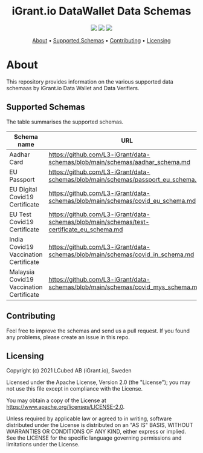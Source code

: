 <h1 align="center">
    iGrant.io DataWallet Data Schemas
</h1>

<p align="center">
    <a href="/../../commits/" title="Last Commit"><img src="https://img.shields.io/github/last-commit/l3-igrant/data-schemas?style=flat"></a>
    <a href="/../../issues" title="Open Issues"><img src="https://img.shields.io/github/issues/l3-igrant/data-schemas?style=flat"></a>
    <a href="./LICENSE" title="License"><img src="https://img.shields.io/badge/License-Apache%202.0-green.svg?style=flat"></a>
</p>


<p align="center">
  <a href="#about">About</a> •
  <a href="#supported-schemas">Supported Schemas</a> •
  <a href="#contributing">Contributing</a> •
  <a href="#licensing">Licensing</a>
</p>

# About

This repository provides information on the various supported data schemaas by iGrant.io Data Wallet and Data Verifiers.

## Supported Schemas

The table summarises the supported schemas.

| Schema name                           | URL                                                                               |
|---------------------------------------|-----------------------------------------------------------------------------------|
| Aadhar Card                           | https://github.com/L3-iGrant/data-schemas/blob/main/schemas/aadhar_schema.md      |
| EU Passport                           | https://github.com/L3-iGrant/data-schemas/blob/main/schemas/passport_eu_schema.md    |
| EU Digital Covid19 Certificate        | https://github.com/L3-iGrant/data-schemas/blob/main/schemas/covid_eu_schema.md   |
| EU Test Covid19 Certificate        | https://github.com/L3-iGrant/data-schemas/blob/main/schemas/test-certificate_eu_schema.md  |
| India Covid19 Vaccination Certificate | https://github.com/L3-iGrant/data-schemas/blob/main/schemas/covid_in_schema.md |                                                                                                 	|
| Malaysia Covid19 Vaccination Certificate | https://github.com/L3-iGrant/data-schemas/blob/main/schemas/covid_mys_schema.md |                                                                                                 	|


## Contributing

Feel free to improve the schemas and send us a pull request. If you found any problems, please create an issue in this repo.

## Licensing
Copyright (c) 2021 LCubed AB (iGrant.io), Sweden

Licensed under the Apache License, Version 2.0 (the "License"); you may not use this file except in compliance with the License.

You may obtain a copy of the License at https://www.apache.org/licenses/LICENSE-2.0.

Unless required by applicable law or agreed to in writing, software distributed under the License is distributed on an "AS IS" BASIS, WITHOUT WARRANTIES OR CONDITIONS OF ANY KIND, either express or implied. See the LICENSE for the specific language governing permissions and limitations under the License.
